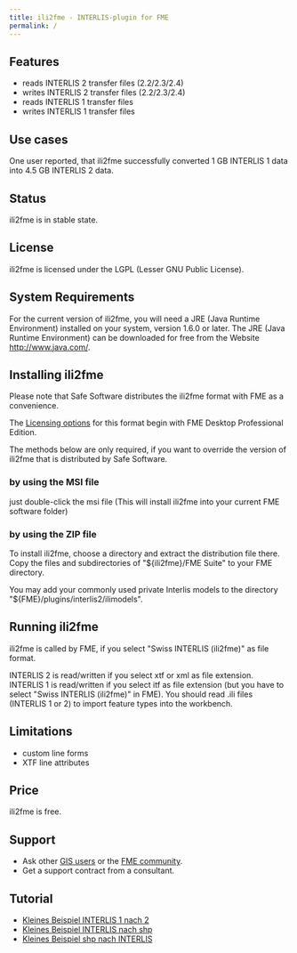 ```yaml
---
title: ili2fme - INTERLIS-plugin for FME
permalink: /
---
```


## Features

- reads INTERLIS 2 transfer files (2.2/2.3/2.4)
- writes INTERLIS 2 transfer files (2.2/2.3/2.4)
- reads INTERLIS 1 transfer files
- writes INTERLIS 1 transfer files

## Use cases

One user reported, that ili2fme successfully converted 1 GB INTERLIS 1 data into 4.5 GB INTERLIS 2 data.

## Status

ili2fme is in stable state.

## License

ili2fme is licensed under the LGPL (Lesser GNU Public License).

## System Requirements

For the current version of ili2fme, you will need a JRE (Java Runtime Environment) installed on your system, version 1.6.0 or later.
The JRE (Java Runtime Environment) can be downloaded for free from the Website http://www.java.com/.

## Installing ili2fme

Please note that Safe Software
distributes the ili2fme format with FME as a convenience.

The [Licensing options](https://www.safe.com/pricing/fme-desktop/) for 
this format begin with FME Desktop Professional Edition.

The methods below are only required, if you want to override the version of ili2fme 
that is distributed by Safe Software.

### by using the MSI file
just double-click the msi file (This will install ili2fme into your current FME software folder)

### by using the ZIP file

To install ili2fme, choose a directory and extract the distribution file there.
Copy the files and subdirectories of "${ili2fme}/FME Suite" to your FME directory.

You may add your commonly used private Interlis models to the directory "${FME}/plugins/interlis2/ilimodels".

## Running ili2fme

ili2fme is called by FME, if you select "Swiss INTERLIS (ili2fme)" as file format.

INTERLIS 2 is read/written if you select xtf or xml as file extension.
INTERLIS 1 is read/written if you select itf as file extension (but you have to select "Swiss INTERLIS (ili2fme)" in FME).
You should read .ili files (INTERLIS 1 or 2) to import feature types into the workbench.

## Limitations

- custom line forms
- XTF line attributes


## Price

ili2fme is free.

## Support

- Ask other [GIS users](https://gis.stackexchange.com/questions/tagged/interlis) or the [FME community](https://knowledge.safe.com/topics/interlis.html).
- Get a support contract from a consultant.

## Tutorial

- [Kleines Beispiel INTERLIS 1 nach 2](http://www.youtube.com/watch?v=o-_5NhnXkcE)
- [Kleines Beispiel INTERLIS nach shp](http://www.youtube.com/watch?v=Jkj6kWQKnSw)
- [Kleines Beispiel shp nach INTERLIS](http://www.youtube.com/watch?v=he-UID34BB0)

